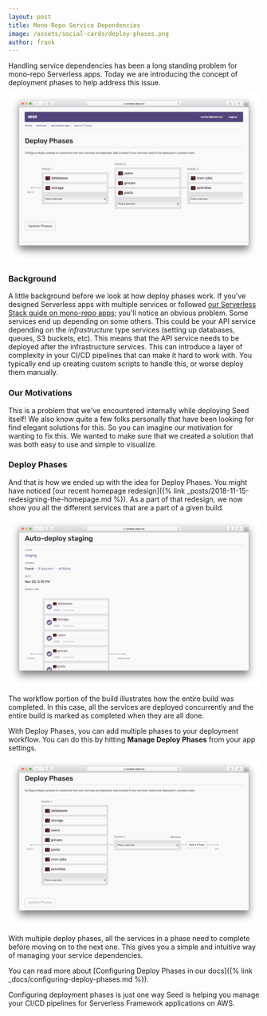 ```yaml
---
layout: post
title: Mono-Repo Service Dependencies
image: /assets/social-cards/deploy-phases.png
author: frank
---
```


Handling service dependencies has been a long standing problem for mono-repo Serverless apps. Today we are introducing the concept of deployment phases to help address this issue.

![Configure Deploy Phases](/assets/blog/mono-repo-service-dependencies/configure-deploy-phases.png)

### Background

A little background before we look at how deploy phases work. If you've designed Serverless apps with multiple services or followed [our Serverless Stack guide on mono-repo apps](https://serverless-stack.com/chapters/organizing-serverless-projects.html); you'll notice an obvious problem. Some services end up depending on some others. This could be your API service depending on the _infrastructure_ type services (setting up databases, queues, S3 buckets, etc). This means that the API service needs to be deployed after the infrastructure services. This can introduce a layer of complexity in your CI/CD pipelines that can make it hard to work with. You typically end up creating custom scripts to handle this, or worse deploy them manually.

### Our Motivations

This is a problem that we've encountered internally while deploying Seed itself! We also know quite a few folks personally that have been looking for find elegant solutions for this. So you can imagine our motivation for wanting to fix this. We wanted to make sure that we created a solution that was both easy to use and simple to visualize.

### Deploy Phases

And that is how we ended up with the idea for Deploy Phases. You might have noticed [our recent homepage redesign]({% link _posts/2018-11-15-redesigning-the-homepage.md %}). As a part of that redesign, we now show you all the different services that are a part of a given build.

![Deployment workflows](/assets/blog/mono-repo-service-dependencies/deployment-workflows.png)

The workflow portion of the build illustrates how the entire build was completed. In this case, all the services are deployed concurrently and the entire build is marked as completed when they are all done.

With Deploy Phases, you can add multiple phases to your deployment workflow. You can do this by hitting **Manage Deploy Phases** from your app settings. 

![Configure new Deploy Phases](/assets/blog/mono-repo-service-dependencies/configure-new-deploy-phases.png)

With multiple deploy phases, all the services in a phase need to complete before moving on to the next one. This gives you a simple and intuitive way of managing your service dependencies.

You can read more about [Configuring Deploy Phases in our docs]({% link _docs/configuring-deploy-phases.md %}).

Configuring deployment phases is just one way Seed is helping you manage your CI/CD pipelines for Serverless Framework applications on AWS.
